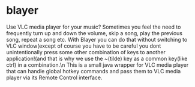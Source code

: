 # blayer
Use VLC media player for your music? Sometimes you feel the need to frequently turn up and down
the volume, skip a song, play the previous song, repeat a song etc. With Blayer you can do that without switching 
to VLC window(except of course you have to be careful you dont unintentionally press some other
combination of keys to another application!(and that is why we use the ~(tilde) key as a common key(like ctrl) in a combination.\n
This is a small java wrapper for VLC media player that can handle global hotkey commands and pass 
them to VLC media player via its Remote Control interface. 
